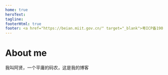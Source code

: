 ```yaml
---
home: true
heroText: 
tagline: 
footerHtml: true
footer: <a href="https://beian.miit.gov.cn/" target="_blank">粤ICP备19020295号</a>
---
```

# About me
我叫阿贤，一个平庸的码农，这是我的博客